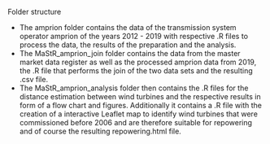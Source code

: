 Folder structure

* The amprion folder contains the data of the transmission system operator amprion of the years 2012 - 2019 with respective .R files to process the data, the results of the preparation and the analysis.
* The MaStR_amprion_join folder contains the data from the master market data register as well as the processed amprion data from 2019, the .R file that performs the join of the two data sets and the resulting .csv file.
* The MaStR_amprion_analysis folder then contains the .R files for the distance estimation between wind turbines and the respective results in form of a flow chart and figures. Additionally it contains a .R file with the creation of a interactive Leaflet map to identify wind turbines that were commissioned before 2006 and are therefore suitable for repowering and of course the resulting repowering.html file.


